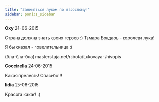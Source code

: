 ```yaml
---
title: "Заниматься луком по взрослому!"
sidebar: ponics_sidebar
---
```


**Oxy** 24-06-2015

Страна должна знать своих героев :) Тамара Бондаоь - королева лука!

Я бы сказал - повелительница :)

(бла-бла-бла).masterskaja.net/rabota/Lukovaya-zhivopis


**Coccinella** 24-06-2015

Какая прелесть! Спасибо!!!


**lidia** 25-06-2015

Красота какая! :)


